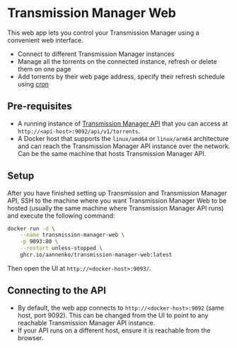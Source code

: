 # Transmission Manager Web
This web app lets you control your Transmission Manager using a convenient web interface.
- Connect to different Transmission Manager instances
- Manage all the torrents on the connected instance, refresh or delete them on one page
- Add torrents by their web page address, specify their refresh schedule using [cron](https://crontab.guru)

## Pre-requisites
- A running instance of [Transmission Manager API](../TransmissionManager.Api/README.md) that you can access at `http://<api-host>:9092/api/v1/torrents`.
- A Docker host that supports the `linux/amd64` or `linux/arm64` architecture and can reach the Transmission Manager API instance over the network. Can be the same machine that hosts Transmission Manager API.

## Setup
After you have finished setting up Transmission and Transmission Manager API, SSH to the machine where you want Transmission Manager Web to be hosted (usually the same machine where Transmission Manager API runs) and execute the following command:
```bash
docker run -d \
	--name transmission-manager-web \
	-p 9093:80 \
	--restart unless-stopped \
	ghcr.io/aannenko/transmission-manager-web:latest
```

Then open the UI at `http://<docker-host>:9093/`.

## Connecting to the API
- By default, the web app connects to `http://<docker-host>:9092` (same host, port 9092). This can be changed from the UI to point to any reachable Transmission Manager API instance.
- If your API runs on a different host, ensure it is reachable from the browser.